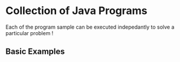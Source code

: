 # Collection of Java Programs

Each of the program sample can be executed indepedantly to solve a particular problem !

## Basic Examples
